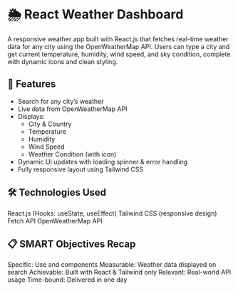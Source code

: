 # 🌦️ React Weather Dashboard

A responsive weather app built with React.js that fetches real-time weather data for any city using the OpenWeatherMap API. Users can type a city and get current temperature, humidity, wind speed, and sky condition, complete with dynamic icons and clean styling.

## 🔧 Features

- Search for any city’s weather
- Live data from OpenWeatherMap API
- Displays:
  - City & Country
  - Temperature
  - Humidity
  - Wind Speed
  - Weather Condition (with icon)
- Dynamic UI updates with loading spinner & error handling
- Fully responsive layout using Tailwind CSS

## 🛠️ Technologies Used

React.js (Hooks: useState, useEffect)
Tailwind CSS (responsive design)
Fetch API
OpenWeatherMap API

## 📋 SMART Objectives Recap

Specific: Use <SearchBox /> and <WeatherCard /> components
Measurable: Weather data displayed on search
Achievable: Built with React & Tailwind only
Relevant: Real-world API usage
Time-bound: Delivered in one day
